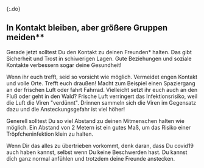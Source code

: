 {:.do}
## In Kontakt bleiben, aber größere Gruppen meiden**

Gerade jetzt solltest Du den Kontakt zu deinen Freunden* halten. Das gibt Sicherheit und Trost in schiwerigen Lagen. Gute Beziehungen und soziale Kontakte verbessern sogar deine Gesundheit! 

Wenn ihr euch trefft, seid so vorsicht wie möglich. Vermeidet engen Kontakt und volle Orte. Trefft euch draußen! Macht zum Beispiel einen Spaziergang an der frischen Luft oder fahrt Fahrrad. Vielleicht setzt ihr euch auch an den Fluß oder geht in den Wald? Frische Luft verringert das Infektionsrisiko, weil die Luft die Viren "verdünnt". Drinnen sammeln sich die Viren im Gegensatz dazu und die Ansteckungsgefahr ist viel höher! 

Generell solltest Du so viel Abstand zu deinen Mitmenschen halten wie möglich. Ein Abstand von 2 Metern ist ein gutes Maß, um das Risiko einer Tröpfcheninfektion klein zu halten.

Wenn Dir das alles zu übertrieben vorkommt, denk daran, dass Du covid19 auch haben kannst, selbst wenn Du keine Beschwerden hast. Du kannst dich ganz normal anfühlen und trotzdem deine Freunde anstecken.   
